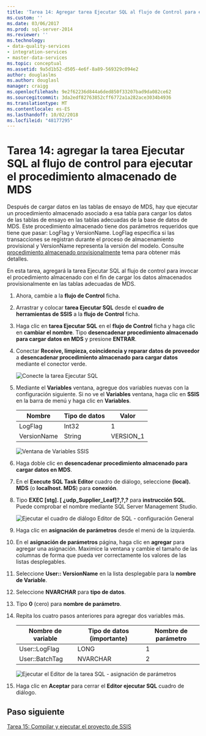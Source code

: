 ```yaml
---
title: 'Tarea 14: Agregar tarea Ejecutar SQL al flujo de Control para ejecutar el procedimiento almacenado de MDS | Microsoft Docs'
ms.custom: ''
ms.date: 03/06/2017
ms.prod: sql-server-2014
ms.reviewer: ''
ms.technology:
- data-quality-services
- integration-services
- master-data-services
ms.topic: conceptual
ms.assetid: 9a5d1b52-d505-4e6f-8a89-569329c094e2
author: douglaslms
ms.author: douglasl
manager: craigg
ms.openlocfilehash: 9e2f62236d844a6ded850f33207bad9da082ce62
ms.sourcegitcommit: 3da2edf82763852cff6772a1a282ace3034b4936
ms.translationtype: MT
ms.contentlocale: es-ES
ms.lasthandoff: 10/02/2018
ms.locfileid: "48177295"
---
```

# <a name="task-14-adding-execute-sql-task-to-control-flow-to-run-the-stored-procedure-for-mds"></a>Tarea 14: agregar la tarea Ejecutar SQL al flujo de control para ejecutar el procedimiento almacenado de MDS
  Después de cargar datos en las tablas de ensayo de MDS, hay que ejecutar un procedimiento almacenado asociado a esa tabla para cargar los datos de las tablas de ensayo en las tablas adecuadas de la base de datos de MDS. Este procedimiento almacenado tiene dos parámetros requeridos que tiene que pasar: LogFlag y VersionName. LogFlag especifica si las transacciones se registran durante el proceso de almacenamiento provisional y VersionName representa la versión del modelo. Consulte [procedimiento almacenado provisionalmente](http://msdn.microsoft.com/library/hh231028.aspx) tema para obtener más detalles.  
  
 En esta tarea, agregará la tarea Ejecutar SQL al flujo de control para invocar el procedimiento almacenado con el fin de cargar los datos almacenados provisionalmente en las tablas adecuadas de MDS.  
  
1.  Ahora, cambie a la **flujo de Control** ficha.  
  
2.  Arrastrar y colocar **tarea Ejecutar SQL** desde el **cuadro de herramientas de SSIS** a la **flujo de Control** ficha.  
  
3.  Haga clic en **tarea Ejecutar SQL** en el **flujo de Control** ficha y haga clic en **cambiar el nombre**. Tipo **desencadenar procedimiento almacenado para cargar datos en MDS** y presione **ENTRAR**.  
  
4.  Conectar **Receive, limpieza, coincidencia y reparar datos de proveedor** a **desencadenar procedimiento almacenado para cargar datos** mediante el conector verde.  
  
     ![Conecte la tarea Ejecutar SQL](../../2014/tutorials/media/et-addingesqltasktocftorunthespformds-01.jpg "conectarse para la tarea Ejecutar SQL")  
  
5.  Mediante el **Variables** ventana, agregue dos variables nuevas con la configuración siguiente. Si no ve el **Variables** ventana, haga clic en **SSIS** en la barra de menú y haga clic en **Variables**.  
  
    |Nombre|Tipo de datos|Valor|  
    |----------|---------------|-----------|  
    |LogFlag|Int32|1|  
    |VersionName|String|VERSION_1|  
  
     ![Ventana de Variables SSIS](../../2014/tutorials/media/et-addingesqltasktocftorunthespformds-02.jpg "ventana de Variables SSIS")  
  
6.  Haga doble clic en **desencadenar procedimiento almacenado para cargar datos en MDS**.  
  
7.  En el **Execute SQL Task Editor** cuadro de diálogo, seleccione **(local). MDS** (o **localhost. MDS**) para **conexión**.  
  
8.  Tipo **EXEC [stg]. [ ¿udp_Supplier_Leaf]?,?,?** para **instrucción SQL**. Puede comprobar el nombre mediante SQL Server Management Studio.  
  
     ![Ejecutar el cuadro de diálogo Editor de SQL - configuración General](../../2014/tutorials/media/et-addingesqltasktocftorunthespformds-03.jpg "ejecutar el cuadro de diálogo Editor de SQL - configuración General")  
  
9. Haga clic en **asignación de parámetros** desde el menú de la izquierda.  
  
10. En el **asignación de parámetros** página, haga clic en **agregar** para agregar una asignación. Maximice la ventana y cambie el tamaño de las columnas de forma que pueda ver correctamente los valores de las listas desplegables.  
  
11. Seleccione **User:: VersionName** en la lista desplegable para la **nombre de Variable**.  
  
12. Seleccione **NVARCHAR** para **tipo de datos**.  
  
13. Tipo **0** (cero) para **nombre de parámetro**.  
  
14. Repita los cuatro pasos anteriores para agregar dos variables más.  
  
    |Nombre de variable|Tipo de datos (importante)|Nombre de parámetro|  
    |-------------------|-----------------------------|--------------------|  
    |User::LogFlag|LONG|1|  
    |User::BatchTag|NVARCHAR|2|  
  
     ![Ejecutar el Editor de la tarea SQL - asignación de parámetros](../../2014/tutorials/media/et-addingesqltasktocftorunthespformds-04.jpg "ejecutar el Editor de la tarea SQL - asignación de parámetros")  
  
15. Haga clic en **Aceptar** para cerrar el **Editor ejecutar SQL** cuadro de diálogo.  
  
## <a name="next-step"></a>Paso siguiente  
 [Tarea 15: Compilar y ejecutar el proyecto de SSIS](../../2014/tutorials/task-15-building-and-running-the-ssis-project.md)  
  
  
